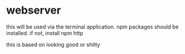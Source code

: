 # webserver

this will be used via the terminal application. npm packages should be installed. if not, install npm http

this is based on looking good or shitty
